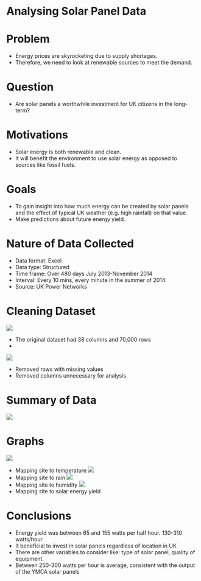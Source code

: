 # Analysing Solar Panel Data

# Problem
* Energy prices are skyrocketing due to supply shortages.
* Therefore, we need to look at renewable sources to meet the demand.

# Question
* Are solar panels a worthwhile investment for UK citizens in the long-term?

# Motivations
* Solar energy is both renewable and clean.
* It will benefit the environment to use solar energy as opposed to sources like fossil fuels.

# Goals
* To gain insight into how much energy can be created by solar panels and the effect of typical UK weather (e.g. high rainfall) on that value.
* Make predictions about future energy yield.

# Nature of Data Collected
* Data format: Excel
* Data type: Structured
* Time frame: Over 480 days July 2013-November 2014
* Interval: Every 10 mins, every minute in the summer of 2014.
* Source: UK Power Networks

# Cleaning Dataset
![](https://github.com/FloralInsanity/Sana_Portfolio/blob/main/solar_panels/images/uncleaned_dataset.png)
* The original dataset had 38 columns and 70,000 rows
* 
![](https://github.com/FloralInsanity/Sana_Portfolio/blob/main/solar_panels/images/cleaned_dataset.png)
* Removed rows with missing values
* Removed columns unnecessary for analysis

# Summary of Data
![](https://github.com/FloralInsanity/Sana_Portfolio/blob/main/solar_panels/images/summary_of_data.png)

# Graphs
![](https://github.com/FloralInsanity/Sana_Portfolio/blob/main/solar_panels/images/site_temp.png)
* Mapping site to temperature
![](https://github.com/FloralInsanity/Sana_Portfolio/blob/main/solar_panels/images/site_rain.png)
* Mapping site to rain
![](https://github.com/FloralInsanity/Sana_Portfolio/blob/main/solar_panels/images/site_humidity.png)
* Mapping site to humidity
![](https://github.com/FloralInsanity/Sana_Portfolio/blob/main/solar_panels/images/site_solarenergy.png)
* Mapping site to solar energy yield

# Conclusions
* Energy yield was between 65 and 155 watts per half hour. 130-310 watts/hour
* It beneficial to invest in solar panels regardless of location in UK
* There are other variables to consider like: type of solar panel, quality of equipment. 
* Between 250-300 watts per hour is average, consistent with the output of the YMCA solar panels
